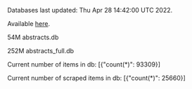 Databases last updated: Thu Apr 28 14:42:00 UTC 2022. 

Available [here](https://github.com/cbeauhilton/ash-db/releases).


54M	abstracts.db

252M	abstracts_full.db

Current number of items in db:
[{"count(*)": 93309}]

Current number of scraped items in db:
[{"count(*)": 25660}]

